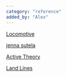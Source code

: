 ```yaml
---
category: "reference"
added_by: "Alex"
---
```


[Locomotive](https://locomotive.ca/en)

[jenna sutela](https://jennasutela.com)

[Active Theory](https://activetheory.net/work)

[Land Lines](https://lines.chromeexperiments.com)